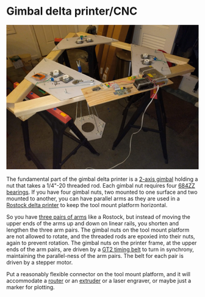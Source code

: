 # Gimbal delta printer/CNC

![Picture of gadget](https://raw.githubusercontent.com/wware/gimbal-delta/master/almost_complete.jpg)

The fundamental part of the gimbal delta printer is a
[2-axis gimbal](https://github.com/wware/gimbal-delta/blob/master/gimbal1.stl)
holding a nut that takes a 1/4"-20 threaded rod. Each gimbal nut requires
four [684ZZ bearings](https://www.amazon.com/Bearing-684ZZ-4x9-Shielded-4x9x4/dp/B002BBKI7Q).
If you have four gimbal nuts, two mounted to one surface and two mounted
to another, you can have parallel arms as they are used in a
[Rostock delta printer](http://reprap.org/wiki/Delta_geometry) to keep the
tool mount platform horizontal.

So you have
[three pairs of arms](https://github.com/wware/gimbal-delta/blob/master/machine.stl)
like a Rostock, but instead of moving the upper ends of the arms up and down on linear
rails, you shorten and lengthen the three arm pairs. The gimbal nuts on the
tool mount platform are not allowed to rotate, and the threaded rods are epoxied
into their nuts, again to prevent rotation. The gimbal nuts on the printer frame,
at the upper ends of the arm pairs, are driven by a
[GT2 timing belt](http://sdp-si.com/products/timing-belts/gt2.php) to turn in
synchrony, maintaining the parallel-ness of the arm pairs. The belt for each pair
is driven by a stepper motor.

Put a reasonably flexible connector on the tool mount platform, and it will accommodate
a [router](https://www.amazon.com/Routers/b/ref=dp_bc_4?ie=UTF8&node=552866) or an
[extruder](https://www.matterhackers.com/store/c/HotEnds) or a laser engraver, or maybe
just a marker for plotting.
